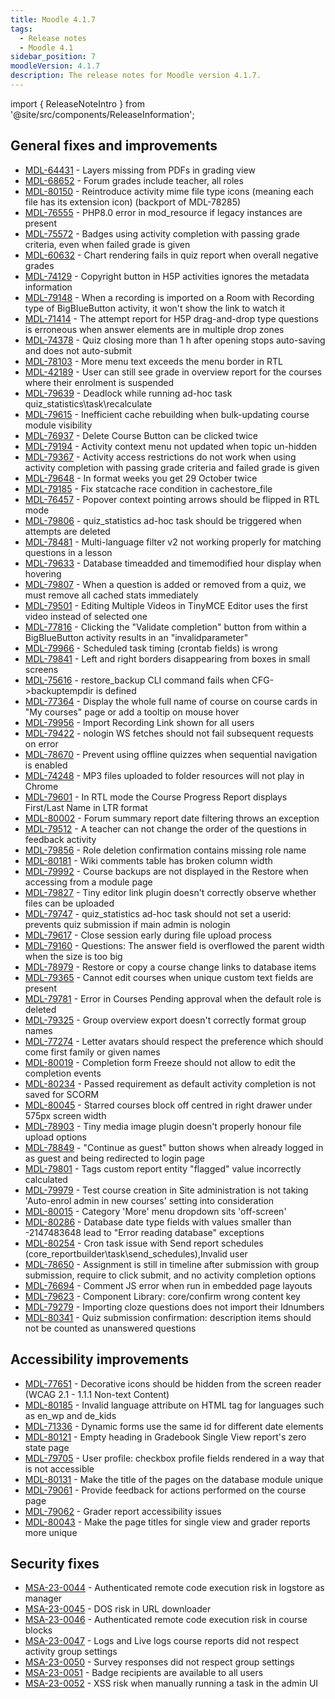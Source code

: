 ```yaml
---
title: Moodle 4.1.7
tags:
  - Release notes
  - Moodle 4.1
sidebar_position: 7
moodleVersion: 4.1.7
description: The release notes for Moodle version 4.1.7.
---
```


import { ReleaseNoteIntro } from '@site/src/components/ReleaseInformation';

<ReleaseNoteIntro releaseName={frontMatter.moodleVersion} />

## General fixes and improvements
<!-- cspell:disable -->
- [MDL-64431](https://tracker.moodle.org/browse/MDL-64431) - Layers missing from PDFs in grading view
- [MDL-68652](https://tracker.moodle.org/browse/MDL-68652) - Forum grades include teacher, all roles
- [MDL-80150](https://tracker.moodle.org/browse/MDL-80150) - Reintroduce activity mime file type icons (meaning each file has its extension icon) (backport of MDL-78285)
- [MDL-76555](https://tracker.moodle.org/browse/MDL-76555) - PHP8.0 error in mod_resource if legacy instances are present
- [MDL-75572](https://tracker.moodle.org/browse/MDL-75572) - Badges using activity completion with passing grade criteria, even when failed grade is given
- [MDL-60632](https://tracker.moodle.org/browse/MDL-60632) - Chart rendering fails in quiz report when overall negative grades
- [MDL-74129](https://tracker.moodle.org/browse/MDL-74129) - Copyright button in H5P activities ignores the metadata information
- [MDL-79148](https://tracker.moodle.org/browse/MDL-79148) - When a recording is imported on a Room with Recording type of BigBlueButton activity, it won't show the link to watch it
- [MDL-71414](https://tracker.moodle.org/browse/MDL-71414) - The attempt report for H5P drag-and-drop type questions is erroneous when answer elements are in multiple drop zones
- [MDL-74378](https://tracker.moodle.org/browse/MDL-74378) - Quiz closing more than 1 h after opening stops auto-saving and does not auto-submit
- [MDL-78103](https://tracker.moodle.org/browse/MDL-78103) - More menu text exceeds the menu border in RTL
- [MDL-42189](https://tracker.moodle.org/browse/MDL-42189) - User can still see grade in overview report for the courses where their enrolment is suspended
- [MDL-79639](https://tracker.moodle.org/browse/MDL-79639) - Deadlock while running ad-hoc task quiz_statistics\task\recalculate
- [MDL-79615](https://tracker.moodle.org/browse/MDL-79615) - Inefficient cache rebuilding when bulk-updating course module visibility
- [MDL-76937](https://tracker.moodle.org/browse/MDL-76937) - Delete Course Button can be clicked twice
- [MDL-79194](https://tracker.moodle.org/browse/MDL-79194) - Activity context menu not updated when topic un-hidden
- [MDL-79367](https://tracker.moodle.org/browse/MDL-79367) - Activity access restrictions do not work when using activity completion with passing grade criteria and failed grade is given
- [MDL-79648](https://tracker.moodle.org/browse/MDL-79648) - In format weeks you get 29 October twice
- [MDL-79185](https://tracker.moodle.org/browse/MDL-79185) - Fix statcache race condition in cachestore_file
- [MDL-76457](https://tracker.moodle.org/browse/MDL-76457) - Popover context pointing arrows should be flipped in RTL mode
- [MDL-79806](https://tracker.moodle.org/browse/MDL-79806) - quiz_statistics ad-hoc task should be triggered when attempts are deleted
- [MDL-78481](https://tracker.moodle.org/browse/MDL-78481) - Multi-language filter v2 not working properly for matching questions in a lesson
- [MDL-79633](https://tracker.moodle.org/browse/MDL-79633) - Database timeadded and timemodified hour display when hovering
- [MDL-79807](https://tracker.moodle.org/browse/MDL-79807) - When a question is added or removed from a quiz, we must remove all cached stats immediately
- [MDL-79501](https://tracker.moodle.org/browse/MDL-79501) - Editing Multiple Videos in TinyMCE Editor uses the first video instead of selected one
- [MDL-77816](https://tracker.moodle.org/browse/MDL-77816) - Clicking the "Validate completion" button from within a BigBlueButton activity results in an "invalidparameter"
- [MDL-79966](https://tracker.moodle.org/browse/MDL-79966) - Scheduled task timing (crontab fields) is wrong
- [MDL-79841](https://tracker.moodle.org/browse/MDL-79841) - Left and right borders disappearing from boxes in small screens
- [MDL-75616](https://tracker.moodle.org/browse/MDL-75616) - restore_backup CLI command fails when CFG->backuptempdir is defined
- [MDL-77364](https://tracker.moodle.org/browse/MDL-77364) - Display the whole full name of course on course cards in "My courses" page or add a tooltip on mouse hover
- [MDL-79956](https://tracker.moodle.org/browse/MDL-79956) - Import Recording Link shown for all users
- [MDL-79422](https://tracker.moodle.org/browse/MDL-79422) - nologin WS fetches should not fail subsequent requests on error
- [MDL-78670](https://tracker.moodle.org/browse/MDL-78670) - Prevent using offline quizzes when sequential navigation is enabled
- [MDL-74248](https://tracker.moodle.org/browse/MDL-74248) - MP3 files uploaded to folder resources will not play in Chrome
- [MDL-79601](https://tracker.moodle.org/browse/MDL-79601) - In RTL mode the Course Progress Report displays First/Last Name in LTR format
- [MDL-80002](https://tracker.moodle.org/browse/MDL-80002) - Forum summary report date filtering throws an exception
- [MDL-79512](https://tracker.moodle.org/browse/MDL-79512) - A teacher can not change the order of the questions in feedback activity
- [MDL-79856](https://tracker.moodle.org/browse/MDL-79856) - Role deletion confirmation contains missing role name
- [MDL-80181](https://tracker.moodle.org/browse/MDL-80181) - Wiki comments table has broken column width
- [MDL-79992](https://tracker.moodle.org/browse/MDL-79992) - Course backups are not displayed in the Restore when accessing from a module page
- [MDL-79827](https://tracker.moodle.org/browse/MDL-79827) - Tiny editor link plugin doesn't correctly observe whether files can be uploaded
- [MDL-79747](https://tracker.moodle.org/browse/MDL-79747) - quiz_statistics ad-hoc task should not set a userid: prevents quiz submission if main admin is nologin
- [MDL-79617](https://tracker.moodle.org/browse/MDL-79617) - Close session early during file upload process
- [MDL-79160](https://tracker.moodle.org/browse/MDL-79160) - Questions: The answer field is overflowed the parent width when the size is too big
- [MDL-78979](https://tracker.moodle.org/browse/MDL-78979) - Restore or copy a course change links to database items
- [MDL-79365](https://tracker.moodle.org/browse/MDL-79365) - Cannot edit courses when unique custom text fields are present
- [MDL-79781](https://tracker.moodle.org/browse/MDL-79781) - Error in Courses Pending approval when the default role is deleted
- [MDL-79325](https://tracker.moodle.org/browse/MDL-79325) - Group overview export doesn't correctly format group names
- [MDL-77274](https://tracker.moodle.org/browse/MDL-77274) - Letter avatars should respect the preference which should come first family or given names
- [MDL-80019](https://tracker.moodle.org/browse/MDL-80019) - Completion form Freeze should not allow to edit the completion events
- [MDL-80234](https://tracker.moodle.org/browse/MDL-80234) - Passed requirement as default activity completion is not saved for SCORM
- [MDL-80045](https://tracker.moodle.org/browse/MDL-80045) - Starred courses block off centred in right drawer under 575px screen width
- [MDL-78903](https://tracker.moodle.org/browse/MDL-78903) - Tiny media image plugin doesn't properly honour file upload options
- [MDL-78849](https://tracker.moodle.org/browse/MDL-78849) - "Continue as guest" button shows when already logged in as guest and being redirected to login page
- [MDL-79801](https://tracker.moodle.org/browse/MDL-79801) - Tags custom report entity "flagged" value incorrectly calculated
- [MDL-79979](https://tracker.moodle.org/browse/MDL-79979) - Test course creation in Site administration is not taking 'Auto-enrol admin in new courses' setting into consideration
- [MDL-80015](https://tracker.moodle.org/browse/MDL-80015) - Category 'More' menu dropdown sits 'off-screen'
- [MDL-80286](https://tracker.moodle.org/browse/MDL-80286) - Database date type fields with values smaller than -2147483648 lead to "Error reading database" exceptions
- [MDL-80254](https://tracker.moodle.org/browse/MDL-80254) - Cron task issue with Send report schedules (core_reportbuilder\task\send_schedules),Invalid user
- [MDL-78650](https://tracker.moodle.org/browse/MDL-78650) - Assignment is still in timeline after submission with group submission, require to click submit, and no activity completion options
- [MDL-76694](https://tracker.moodle.org/browse/MDL-76694) - Comment JS error when run in embedded page layouts
- [MDL-79623](https://tracker.moodle.org/browse/MDL-79623) - Component Library: core/confirm wrong content key
- [MDL-79279](https://tracker.moodle.org/browse/MDL-79279) - Importing cloze questions does not import their Idnumbers
- [MDL-80341](https://tracker.moodle.org/browse/MDL-80341) - Quiz submission confirmation: description items should not be counted as unanswered questions
<!-- cspell:enable -->

## Accessibility improvements
<!-- cspell:disable -->
- [MDL-77651](https://tracker.moodle.org/browse/MDL-77651) - Decorative icons should be hidden from the screen reader (WCAG 2.1 - 1.1.1 Non-text Content)
- [MDL-80185](https://tracker.moodle.org/browse/MDL-80185) - Invalid language attribute on HTML tag for languages such as en_wp and de_kids
- [MDL-71336](https://tracker.moodle.org/browse/MDL-71336) - Dynamic forms use the same id for different date elements
- [MDL-80121](https://tracker.moodle.org/browse/MDL-80121) - Empty heading in Gradebook Single View report's zero state page
- [MDL-79705](https://tracker.moodle.org/browse/MDL-79705) - User profile: checkbox profile fields rendered in a way that is not accessible
- [MDL-80131](https://tracker.moodle.org/browse/MDL-80131) - Make the title of the pages on the database module unique
- [MDL-79061](https://tracker.moodle.org/browse/MDL-79061) - Provide feedback for actions performed on the course page
- [MDL-79062](https://tracker.moodle.org/browse/MDL-79062) - Grader report accessibility issues
- [MDL-80043](https://tracker.moodle.org/browse/MDL-80043) - Make the page titles for single view and grader reports more unique
<!-- cspell:enable -->

## Security fixes
<!-- cspell:disable -->
- [MSA-23-0044](https://moodle.org/mod/forum/discuss.php?d=453758) - Authenticated remote code execution risk in logstore as manager
- [MSA-23-0045](https://moodle.org/mod/forum/discuss.php?d=453759) - DOS risk in URL downloader
- [MSA-23-0046](https://moodle.org/mod/forum/discuss.php?d=453760) - Authenticated remote code execution risk in course blocks
- [MSA-23-0047](https://moodle.org/mod/forum/discuss.php?d=453761) - Logs and Live logs course reports did not respect activity group settings
- [MSA-23-0050](https://moodle.org/mod/forum/discuss.php?d=453764) - Survey responses did not respect group settings
- [MSA-23-0051](https://moodle.org/mod/forum/discuss.php?d=453765) - Badge recipients are available to all users
- [MSA-23-0052](https://moodle.org/mod/forum/discuss.php?d=453766) - XSS risk when manually running a task in the admin UI
<!-- cspell:enable -->
